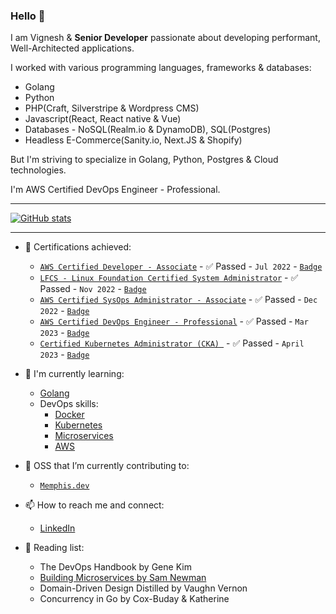 ### Hello 👋

I am Vignesh & **Senior Developer** passionate about developing performant, Well-Architected applications. 

I worked with various programming languages, frameworks & databases:
 - Golang
 - Python
 - PHP(Craft, Silverstripe & Wordpress CMS)
 - Javascript(React, React native & Vue)
 - Databases - NoSQL(Realm.io & DynamoDB), SQL(Postgres)
 - Headless E-Commerce(Sanity.io, Next.JS & Shopify)

But I'm striving to specialize in Golang, Python, Postgres & Cloud technologies.

I'm AWS Certified DevOps Engineer - Professional.

---

[![GitHub stats](https://github-readme-stats.vercel.app/api?username=big-vi&show_icons=true&theme=dark)](https://github.com/big-vi/github-readme-stats)

---

- 🔭 Certifications achieved:
  - [`AWS Certified Developer - Associate`](https://aws.amazon.com/certification/certified-developer-associate/) - :white_check_mark: Passed - `Jul 2022` - [`Badge`](https://www.credly.com/badges/b0051c96-1c01-4ac3-a2a6-49400454c7a7/public_url)
  - [`LFCS - Linux Foundation Certified System Administrator`](https://training.linuxfoundation.org/certification/linux-foundation-certified-sysadmin-lfcs/) - :white_check_mark: Passed - `Nov 2022` - [`Badge`](https://www.credly.com/badges/5db4950f-dce2-465b-bc4e-c549b391e299/public_url)
  - [`AWS Certified SysOps Administrator - Associate`](https://aws.amazon.com/certification/certified-sysops-admin-associate/) - :white_check_mark: Passed - `Dec 2022` - [`Badge`](https://www.credly.com/badges/26627e09-3684-486c-9239-cef1a8505ba0/public_url)
  - [`AWS Certified DevOps Engineer - Professional`](https://aws.amazon.com/certification/certified-devops-engineer-professional/) - :white_check_mark: Passed - `Mar 2023` - [`Badge`](https://www.credly.com/badges/2e026620-ffd3-4da9-b612-a9314481dca3/public_url)
  - [`Certified Kubernetes Administrator (CKA)
`](https://training.linuxfoundation.org/certification/certified-kubernetes-administrator-cka/) - :white_check_mark: Passed - `April 2023` - [`Badge`](https://www.credly.com/badges/0877d356-9546-4dad-b9de-63cac71df43d/public_url)

- 🌱 I'm currently learning:
  - [Golang](https://go.dev/)
  - DevOps skills:
      - [Docker](https://www.docker.com/)
      - [Kubernetes](https://kubernetes.io/)
      - [Microservices](https://samnewman.io/books/building_microservices/)
      - [AWS](https://aws.amazon.com/)
- 👯 OSS that I’m currently contributing to:
  - [`Memphis.dev`](https://github.com/memphisdev)
- 📫 How to reach me and connect:
  - [LinkedIn](https://www.linkedin.com/in/vigneshmurugan/)
- 📖 Reading list:
  - The DevOps Handbook by Gene Kim
  - [Building Microservices by Sam Newman](https://samnewman.io/books/building_microservices/) 
  - Domain-Driven Design Distilled by Vaughn Vernon
  - Concurrency in Go by Cox-Buday & Katherine
